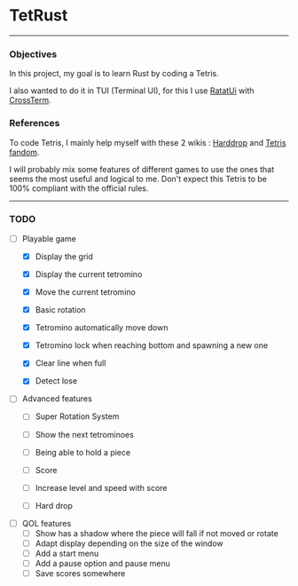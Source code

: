 # TetRust

---

### Objectives

In this project, my goal is to learn Rust by coding a Tetris.

I also wanted to do it in TUI (Terminal UI), for this I use [RatatUi](https://ratatui.rs/)
with [CrossTerm](https://github.com/crossterm-rs/crossterm).

### References

To code Tetris, I mainly help myself with these 2 wikis : [Harddrop](https://harddrop.com/wiki/Tetris_Wiki)
and [Tetris fandom](https://tetris.fandom.com/wiki/Tetris_Wiki).

I will probably mix some features of different games to use the ones that seems the most useful and logical to me.
Don't expect this Tetris to be 100% compliant with the official rules.

---

### TODO

- [ ] Playable game
    - [x] Display the grid
    - [x] Display the current tetromino
    - [x] Move the current tetromino
    - [x] Basic rotation
    - [x] Tetromino automatically move down
    - [x] Tetromino lock when reaching bottom and spawning a new one
    - [x] Clear line when full
    - [x] Detect lose


- [ ] Advanced features
    - [ ] Super Rotation System
    - [ ] Show the next tetrominoes
    - [ ] Being able to hold a piece
    - [ ] Score
    - [ ] Increase level and speed with score
    - [ ] Hard drop


- [ ] QOL features
    - [ ] Show has a shadow where the piece will fall if not moved or rotate
    - [ ] Adapt display depending on the size of the window
    - [ ] Add a start menu
    - [ ] Add a pause option and pause menu
    - [ ] Save scores somewhere
